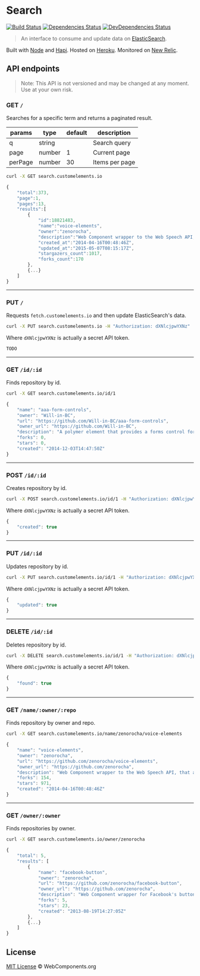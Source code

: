 # Search

[![Build Status](http://img.shields.io/travis/customelements/search/master.svg?style=flat)](https://travis-ci.org/customelements/search)
[![Dependencies Status](http://img.shields.io/david/customelements/search.svg?style=flat)](https://david-dm.org/customelements/search)
[![DevDependencies Status](http://img.shields.io/david/dev/customelements/search.svg?style=flat)](https://david-dm.org/customelements/search#info=devDependencies)

> An interface to consume and update data on [ElasticSearch](https://www.elastic.co/products/elasticsearch).

Built with [Node](http://nodejs.org/) and [Hapi](http://hapijs.com/). Hosted on [Heroku](https://heroku.com/). Monitored on [New Relic](https://newrelic.com/).

## API endpoints

> Note: This API is not versioned and may be changed at any moment. Use at your own risk.

### GET `/`

Searches for a specific term and returns a paginated result.

| params | type | default | description |
| --- | --- | --- | --- |
| q | string | | Search query |
| page | number | 1 | Current page |
| perPage | number | 30 | Items per page |

```bash
curl -X GET search.customelements.io
```

```js
{
    "total":373,
    "page":1,
    "pages":13,
    "results":[
        {
            "id":18821483,
            "name":"voice-elements",
            "owner":"zenorocha",
            "description":"Web Component wrapper to the Web Speech API, that allows you to do voice recognition and speech synthesis using Polymer",
            "created_at":"2014-04-16T00:48:46Z",
            "updated_at":"2015-05-07T08:15:17Z",
            "stargazers_count":1017,
            "forks_count":170
        },
        {...}
    ]
}
```

---

### PUT `/`

Requests `fetch.customelements.io` and then update ElasticSearch's data.

```bash
curl -X PUT search.customelements.io -H "Authorization: dXNlcjpwYXNz"
```

Where `dXNlcjpwYXNz` is actually a secret API token.

```js
TODO
```

---

### GET `/id/:id`

Finds repository by id.

```bash
curl -X GET search.customelements.io/id/1
```

```js
{
    "name": "aaa-form-controls",
    "owner": "Will-in-BC",
    "url": "https://github.com/Will-in-BC/aaa-form-controls",
    "owner_url": "https://github.com/Will-in-BC",
    "description": "A polymer element that provides a forms control for CRUD (Create, Retrieve, Update, Delete)",
    "forks": 0,
    "stars": 0,
    "created": "2014-12-03T14:47:50Z"
}
```

---

### POST `/id/:id`

Creates repository by id.

```bash
curl -X POST search.customelements.io/id/1 -H "Authorization: dXNlcjpwYXNz"
```

Where `dXNlcjpwYXNz` is actually a secret API token.

```js
{
    "created": true
}
```

---

### PUT `/id/:id`

Updates repository by id.

```bash
curl -X PUT search.customelements.io/id/1 -H "Authorization: dXNlcjpwYXNz"
```

Where `dXNlcjpwYXNz` is actually a secret API token.

```js
{
    "updated": true
}
```

---

### DELETE `/id/:id`

Deletes repository by id.

```bash
curl -X DELETE search.customelements.io/id/1 -H "Authorization: dXNlcjpwYXNz"
```

Where `dXNlcjpwYXNz` is actually a secret API token.

```js
{
    "found": true
}
```

---

### GET `/name/:owner/:repo`

Finds repository by owner and repo.

```bash
curl -X GET search.customelements.io/name/zenorocha/voice-elements
```

```js
{
    "name": "voice-elements",
    "owner": "zenorocha",
    "url": "https://github.com/zenorocha/voice-elements",
    "owner_url": "https://github.com/zenorocha",
    "description": "Web Component wrapper to the Web Speech API, that allows you to do voice recognition and speech synthesis using Polymer",
    "forks": 154,
    "stars": 971,
    "created": "2014-04-16T00:48:46Z"
}
```

---

### GET `/owner/:owner`

Finds repositories by owner.

```bash
curl -X GET search.customelements.io/owner/zenorocha
```

```js
{
    "total": 5,
    "results": [
        {
            "name": "facebook-button",
            "owner": "zenorocha",
            "url": "https://github.com/zenorocha/facebook-button",
            "owner_url": "https://github.com/zenorocha",
            "description": "Web Component wrapper for Facebook's button using Polymer",
            "forks": 5,
            "stars": 23,
            "created": "2013-08-19T14:27:05Z"
        },
        {...}
    ]
}
```

## License

[MIT License](http://webcomponentsorg.mit-license.org/) © WebComponents.org
